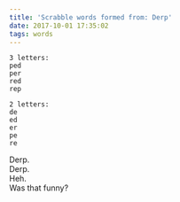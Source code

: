 ```yaml
---
title: 'Scrabble words formed from: Derp'
date: 2017-10-01 17:35:02
tags: words
---
```

    
    3 letters:
    ped
    per
    red
    rep
    
    2 letters:
    de
    ed
    er
    pe
    re
Derp. <br>
Derp. <br>
Heh. <br>
Was that funny? <br>
